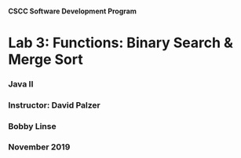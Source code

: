 #### CSCC Software Development Program

# Lab 3: Functions: Binary Search & Merge Sort
### Java II  
### Instructor: David Palzer  
### Bobby Linse 
### November 2019

